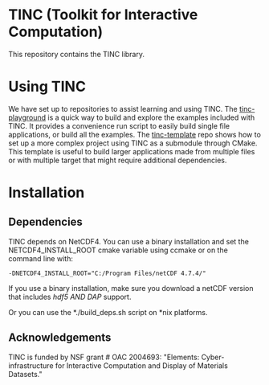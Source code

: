 # TINC (Toolkit for Interactive Computation)
This repository contains the TINC library.

# Using TINC

We have set up to repositories to assist learning and using TINC. The [tinc-playground](https://github.com/AlloSphere-Research-Group/tinc-playground) is a quick way to build and explore the examples included with TINC. It provides a convenience run script to easily build single file applications, or build all the examples. The [tinc-template](https://github.com/AlloSphere-Research-Group/tinc-template) repo shows how to set up a more complex project using TINC as a submodule through CMake. This template is useful to build larger applications made from multiple files or with multiple target that might require additional dependencies.

# Installation

## Dependencies

TINC depends on NetCDF4. You can use a binary installation and set the
NETCDF4_INSTALL_ROOT cmake variable using ccmake or on the command line
with:

    -DNETCDF4_INSTALL_ROOT="C:/Program Files/netCDF 4.7.4/"
    
If you use a binary installation, make sure you download a netCDF version that includes *hdf5 AND DAP* support.

Or you can use the *./build_deps.sh script on *nix platforms.


## Acknowledgements

TINC is funded by NSF grant # OAC 2004693: "Elements: Cyber-infrastructure for Interactive Computation and Display of Materials Datasets."
